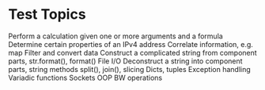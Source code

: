 # Test Topics
Perform a calculation given one or more arguments and a formula
Determine certain properties of an IPv4 address
Correlate information, e.g. map
Filter and convert data
Construct a complicated string from component parts, str.format(), format()
File I/O
Deconstruct a string into component parts, string methods split(), join(), slicing
Dicts, tuples
Exception handling
Variadic functions
Sockets
OOP
BW operations
